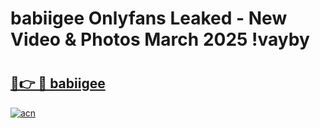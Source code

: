 # babiigee Onlyfans Leaked - New Video & Photos March 2025 !vayby

# <h2><a href="https://ickkye.iuczelnia.edu.pl?title=babiigee&ref=vayby">🔗👉 🔴 babiigee</a></h2>

[![acn](https://github.com/user-attachments/assets/0f9c940e-d8b0-45ae-aac7-cd30a18b3e1c)](https://ickkye.iuczelnia.edu.pl?title=babiigee&ref=vayby)

